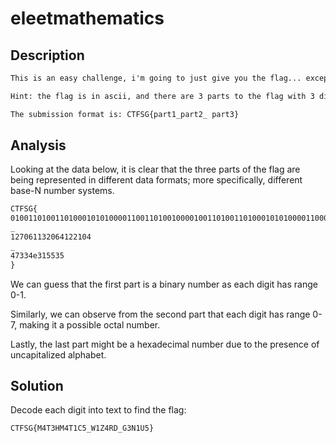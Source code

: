 # eleetmathematics

## Description

```txt
This is an easy challenge, i'm going to just give you the flag... except that i'll encode it with different number systems! Hahaha!

Hint: the flag is in ascii, and there are 3 parts to the flag with 3 different encodings.

The submission format is: CTFSG{part1_part2_ part3}
```

## Analysis

Looking at the data below, it is clear that the three parts of the flag are being represented in different data formats; more specifically, different base-N number systems.

```txt
CTFSG{
0100110100110100010101000011001101001000010011010011010001010100001100010100001100110101
_
127061132064122104
_
47334e315535
}
```

We can guess that the first part is a binary number as each digit has range 0-1.

Similarly, we can observe from the second part that each digit has range 0-7, making it a possible octal number.

Lastly, the last part might be a hexadecimal number due to the presence of uncapitalized alphabet.

## Solution

Decode each digit into text to find the flag:

```txt
CTFSG{M4T3HM4T1C5_W1Z4RD_G3N1U5}
```